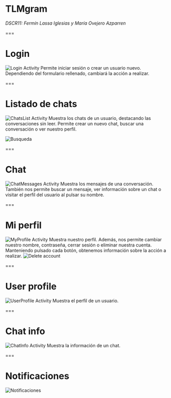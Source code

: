 TLMgram
===
_DSCR11: Fermín Lassa Iglesias y María Ovejero Azparren_

===

Login
===
![Login Activity](file:///home/lassa97/Desktop/DSCR/Login.png)
Permite iniciar sesión o crear un usuario nuevo. Dependiendo del formulario rellenado, cambiará la acción a realizar.

===

Listado de chats
===
![ChatsList Activity](file:///home/lassa97/Desktop/DSCR/Listado%20chats.png)
Muestra los chats de un usuario, destacando las conversaciones sin leer. Permite crear un nuevo chat, buscar una conversación o ver nuestro perfil.

![Busqueda](file:///home/lassa97/Desktop/DSCR/Busqueda.png)

===

Chat
===
![ChatMessages Activity](file:///home/lassa97/Desktop/DSCR/Chat.png)
Muestra los mensajes de una conversación. También nos permite buscar un mensaje, ver información sobre un chat o visitar el perfil del usuario al pulsar su nombre.

===

Mi perfil
===
![MyProfile Activity](file:///home/lassa97/Desktop/DSCR/Mi%20perfil.png)
Muestra nuestro perfil. Además, nos permite cambiar nuestro nombre, contraseña, cerrar sesión o eliminar nuestra cuenta. Manteniendo pulsado cada botón, obtenemos información sobre la acción a realizar.
![Delete account](file:///home/lassa97/Desktop/DSCR/Eliminar%20cuenta.png)

===

User profile
===
![UserProfile Activity](file:///home/lassa97/Desktop/DSCR/User%20profile.png)
Muestra el perfil de un usuario.

===

Chat info
===
![ChatInfo Activity](file:///home/lassa97/Desktop/DSCR/Chat%20info.png)
Muestra la información de un chat.

===

Notificaciones
===
![Notificaciones](file:///home/lassa97/Desktop/DSCR/Notification.png)